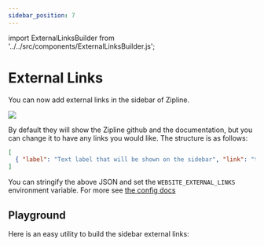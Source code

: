 ```yaml
---
sidebar_position: 7
---
```


import ExternalLinksBuilder from '../../src/components/ExternalLinksBuilder.js';

# External Links
You can now add external links in the sidebar of Zipline.

![](/img/el-1.png)

By default they will show the Zipline github and the documentation, but you can change it to have any links you would like. The structure is as follows:
```json
[
  { "label": "Text label that will be shown on the sidebar", "link": "the external link" },
]
```

You can stringify the above JSON and set the `WEBSITE_EXTERNAL_LINKS` environment variable. For more see [the config docs](/docs/config/website#website_external_links)

## Playground
Here is an easy utility to build the sidebar external links:

<ExternalLinksBuilder />
